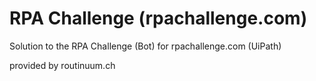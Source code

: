 # RPA Challenge (rpachallenge.com)
Solution to the RPA Challenge (Bot) for rpachallenge.com (UiPath)


provided by routinuum.ch
